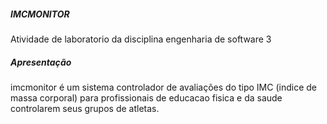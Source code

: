 ##### IMCMONITOR
Atividade de laboratorio da disciplina engenharia de software 3

##### Apresentação
imcmonitor é um sistema controlador de avaliações do tipo IMC (indice de massa corporal) para profissionais de educacao fisica e da saude controlarem seus grupos de atletas.
